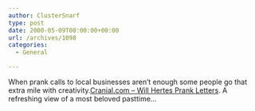 ```yaml
---
author: ClusterSnarf
type: post
date: 2000-05-09T00:00:00+00:00
url: /archives/1098
categories:
  - General

---
```

When prank calls to local businesses aren&#8217;t enough some people go that extra mile with creativity.<a href="http://www.cranial.com/hertes.html" target="_blank">Cranial.com &#8211; Will Hertes Prank Letters</a>. A refreshing view of a most beloved pasttime&#8230;
